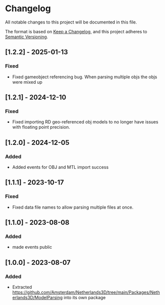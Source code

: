 ﻿# Changelog

All notable changes to this project will be documented in this file.

The format is based on [Keep a Changelog](https://keepachangelog.com/en/1.0.0/),
and this project adheres to [Semantic Versioning](https://semver.org/spec/v2.0.0.html).

## [1.2.2] - 2025-01-13

### Fixed

* Fixed gameobject referencing bug. When parsing multiple objs the objs were mixed up

## [1.2.1] - 2024-12-10

### Fixed

* Fixed importing RD geo-referenced obj models to no longer have issues with floating point precision.

## [1.2.0] - 2024-12-05

### Added

* Added events for OBJ and MTL import success

## [1.1.1] - 2023-10-17

### Fixed

* Fixed data file names to allow parsing multiple files at once.

## [1.1.0] - 2023-08-08

### Added

* made events public

## [1.0.0] - 2023-08-07

### Added

* Extracted https://github.com/Amsterdam/Netherlands3D/tree/main/Packages/Netherlands3D/ModelParsing 
  into its own package
